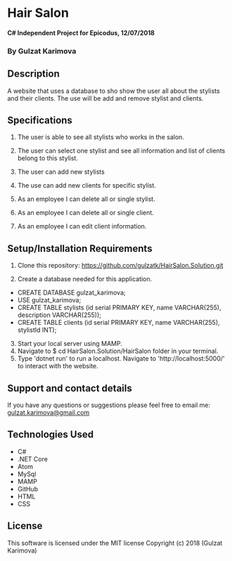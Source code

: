 # Hair Salon

#### C# Independent Project for Epicodus, 12/07/2018

### **By Gulzat Karimova**

## Description
A website that uses a database to sho show the user all about the stylists and their clients. The use will be add and remove stylist and clients.

## Specifications

1. The user is able to see all stylists who works in the salon.

2. The user can select one stylist and see all information and list of clients belong to this stylist.

3. The user can add new stylists

4. The use can add new clients for specific stylist.

5. As an employee I can delete all or single stylist.

6. As an employee I can delete all or single client.

7. As an employee I can edit client information.

## Setup/Installation Requirements

1. Clone this repository: https://github.com/gulzatk/HairSalon.Solution.git

2. Create a database needed for this application.
  * CREATE DATABASE gulzat_karimova;
  * USE gulzat_karimova;
  * CREATE TABLE stylists (id serial PRIMARY KEY, name VARCHAR(255), description VARCHAR(255));
  * CREATE TABLE clients (id serial PRIMARY KEY, name VARCHAR(255), stylistId INT);

3. Start your local server using MAMP.
4. Navigate to $ cd HairSalon.Solution/HairSalon folder in your terminal.
5. Type 'dotnet run' to run a localhost. Navigate to 'http://localhost:5000/' to interact with the website.

## Support and contact details

If you have any questions or suggestions please feel free to email me: gulzat.karimova@gmail.com

## Technologies Used
* C#
* .NET Core
* Atom
* MySql
* MAMP
* GitHub
* HTML
* CSS


## License
This software is licensed under the MIT license
Copyright (c) 2018 (Gulzat Karimova)
